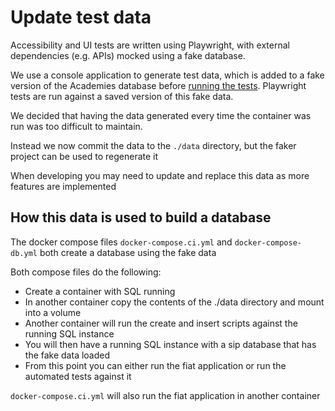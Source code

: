 # Update test data

Accessibility and UI tests are written using Playwright, with external dependencies (e.g. APIs) mocked using a fake database.

We use a console application to generate test data, which is added to a fake version of the Academies database before [running the tests](run-tests-locally.md#accessibility-and-ui-tests). Playwright tests are run against a saved version of this fake data.

We decided that having the data generated every time the container was run was too difficult to maintain.

Instead we now commit the data to the `./data` directory, but the faker project can be used to regenerate it

When developing you may need to update and replace this data as more features are implemented

## How this data is used to build a database

The docker compose files `docker-compose.ci.yml` and `docker-compose-db.yml` both create a database using the fake data

Both compose files do the following:

- Create a container with SQL running
- In another container copy the contents of the ./data directory and mount into a volume
- Another container will run the create and insert scripts against the running SQL instance
- You will then have a running SQL instance with a sip database that has the fake data loaded
- From this point you can either run the fiat application or run the automated tests against it


`docker-compose.ci.yml` will also run the fiat application in another container


